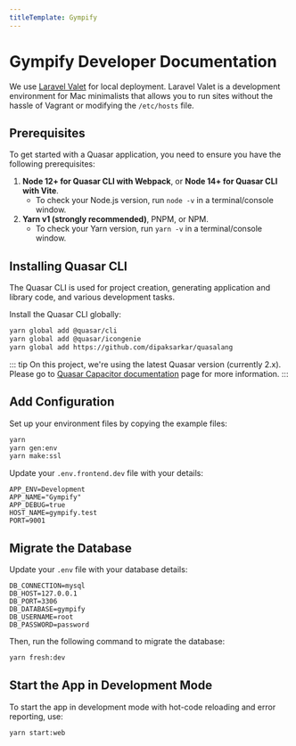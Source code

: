 ```yaml
---
titleTemplate: Gympify
---
```


# Gympify Developer Documentation

We use [Laravel Valet](https://laravel.com/docs/11.x/valet) for local deployment. Laravel Valet is a development environment for Mac minimalists that allows you to run sites without the hassle of Vagrant or modifying the `/etc/hosts` file. 

## Prerequisites

To get started with a Quasar application, you need to ensure you have the following prerequisites:

1. **Node 12+ for Quasar CLI with Webpack**, or **Node 14+ for Quasar CLI with Vite**.
   - To check your Node.js version, run `node -v` in a terminal/console window.
2. **Yarn v1 (strongly recommended)**, PNPM, or NPM.
   - To check your Yarn version, run `yarn -v` in a terminal/console window.

## Installing Quasar CLI

The Quasar CLI is used for project creation, generating application and library code, and various development tasks.

Install the Quasar CLI globally:

```bash
yarn global add @quasar/cli
yarn global add @quasar/icongenie
yarn global add https://github.com/dipaksarkar/quasalang
```

::: tip
On this project, we're using the latest Quasar version (currently 2.x). Please go to [Quasar Capacitor documentation](https://quasar.dev/quasar-cli-vite/developing-capacitor-apps/introduction) page for more information.
:::

## Add Configuration
Set up your environment files by copying the example files:
```bash
yarn
yarn gen:env
yarn make:ssl
```

Update your `.env.frontend.dev` file with your details:
```
APP_ENV=Development
APP_NAME="Gympify"
APP_DEBUG=true
HOST_NAME=gympify.test
PORT=9001
```

## Migrate the Database
Update your `.env` file with your database details:
```
DB_CONNECTION=mysql
DB_HOST=127.0.0.1
DB_PORT=3306
DB_DATABASE=gympify
DB_USERNAME=root
DB_PASSWORD=password
```
Then, run the following command to migrate the database:
```bash
yarn fresh:dev
```

## Start the App in Development Mode
To start the app in development mode with hot-code reloading and error reporting, use:
```bash
yarn start:web
```